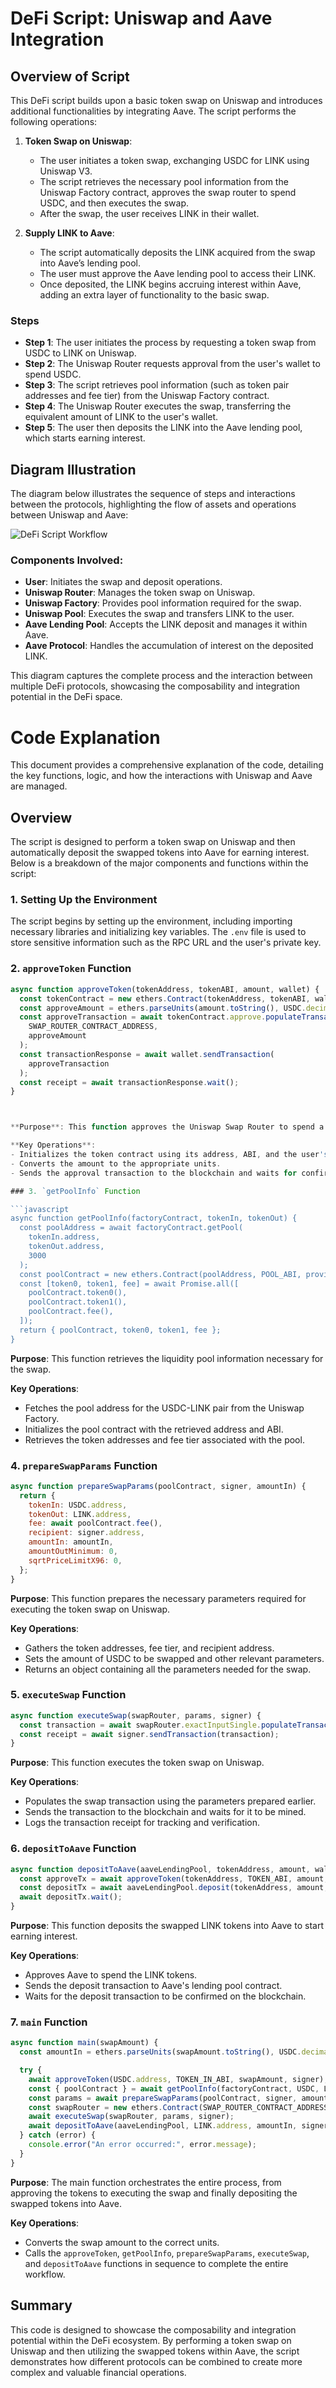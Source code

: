 # DeFi Script: Uniswap and Aave Integration

## Overview of Script

This DeFi script builds upon a basic token swap on Uniswap and introduces additional functionalities by integrating Aave. The script performs the following operations:

1. **Token Swap on Uniswap**: 
    - The user initiates a token swap, exchanging USDC for LINK using Uniswap V3.
    - The script retrieves the necessary pool information from the Uniswap Factory contract, approves the swap router to spend USDC, and then executes the swap.
    - After the swap, the user receives LINK in their wallet.

2. **Supply LINK to Aave**:
    - The script automatically deposits the LINK acquired from the swap into Aave’s lending pool.
    - The user must approve the Aave lending pool to access their LINK.
    - Once deposited, the LINK begins accruing interest within Aave, adding an extra layer of functionality to the basic swap.

### Steps

- **Step 1**: The user initiates the process by requesting a token swap from USDC to LINK on Uniswap.
- **Step 2**: The Uniswap Router requests approval from the user's wallet to spend USDC.
- **Step 3**: The script retrieves pool information (such as token pair addresses and fee tier) from the Uniswap Factory contract.
- **Step 4**: The Uniswap Router executes the swap, transferring the equivalent amount of LINK to the user's wallet.
- **Step 5**: The user then deposits the LINK into the Aave lending pool, which starts earning interest.

## Diagram Illustration

The diagram below illustrates the sequence of steps and interactions between the protocols, highlighting the flow of assets and operations between Uniswap and Aave:

![DeFi Script Workflow](./Defiscript.drawio.png)

### Components Involved:

- **User**: Initiates the swap and deposit operations.
- **Uniswap Router**: Manages the token swap on Uniswap.
- **Uniswap Factory**: Provides pool information required for the swap.
- **Uniswap Pool**: Executes the swap and transfers LINK to the user.
- **Aave Lending Pool**: Accepts the LINK deposit and manages it within Aave.
- **Aave Protocol**: Handles the accumulation of interest on the deposited LINK.

This diagram captures the complete process and the interaction between multiple DeFi protocols, showcasing the composability and integration potential in the DeFi space.



# Code Explanation

This document provides a comprehensive explanation of the code, detailing the key functions, logic, and how the interactions with Uniswap and Aave are managed.

## Overview

The script is designed to perform a token swap on Uniswap and then automatically deposit the swapped tokens into Aave for earning interest. Below is a breakdown of the major components and functions within the script:

### 1. Setting Up the Environment

The script begins by setting up the environment, including importing necessary libraries and initializing key variables. The `.env` file is used to store sensitive information such as the RPC URL and the user's private key.

### 2. `approveToken` Function

```javascript
async function approveToken(tokenAddress, tokenABI, amount, wallet) {
  const tokenContract = new ethers.Contract(tokenAddress, tokenABI, wallet);
  const approveAmount = ethers.parseUnits(amount.toString(), USDC.decimals);
  const approveTransaction = await tokenContract.approve.populateTransaction(
    SWAP_ROUTER_CONTRACT_ADDRESS,
    approveAmount
  );
  const transactionResponse = await wallet.sendTransaction(
    approveTransaction
  );
  const receipt = await transactionResponse.wait();
}



**Purpose**: This function approves the Uniswap Swap Router to spend a specified amount of USDC on behalf of the user. This is necessary before the swap can be executed.

**Key Operations**:
- Initializes the token contract using its address, ABI, and the user's wallet.
- Converts the amount to the appropriate units.
- Sends the approval transaction to the blockchain and waits for confirmation.

### 3. `getPoolInfo` Function

```javascript
async function getPoolInfo(factoryContract, tokenIn, tokenOut) {
  const poolAddress = await factoryContract.getPool(
    tokenIn.address,
    tokenOut.address,
    3000
  );
  const poolContract = new ethers.Contract(poolAddress, POOL_ABI, provider);
  const [token0, token1, fee] = await Promise.all([
    poolContract.token0(),
    poolContract.token1(),
    poolContract.fee(),
  ]);
  return { poolContract, token0, token1, fee };
}
```

**Purpose**: This function retrieves the liquidity pool information necessary for the swap.

**Key Operations**:
- Fetches the pool address for the USDC-LINK pair from the Uniswap Factory.
- Initializes the pool contract with the retrieved address and ABI.
- Retrieves the token addresses and fee tier associated with the pool.

### 4. `prepareSwapParams` Function

```javascript
async function prepareSwapParams(poolContract, signer, amountIn) {
  return {
    tokenIn: USDC.address,
    tokenOut: LINK.address,
    fee: await poolContract.fee(),
    recipient: signer.address,
    amountIn: amountIn,
    amountOutMinimum: 0,
    sqrtPriceLimitX96: 0,
  };
}
```

**Purpose**: This function prepares the necessary parameters required for executing the token swap on Uniswap.

**Key Operations**:
- Gathers the token addresses, fee tier, and recipient address.
- Sets the amount of USDC to be swapped and other relevant parameters.
- Returns an object containing all the parameters needed for the swap.

### 5. `executeSwap` Function

```javascript
async function executeSwap(swapRouter, params, signer) {
  const transaction = await swapRouter.exactInputSingle.populateTransaction(params);
  const receipt = await signer.sendTransaction(transaction);
}
```

**Purpose**: This function executes the token swap on Uniswap.

**Key Operations**:
- Populates the swap transaction using the parameters prepared earlier.
- Sends the transaction to the blockchain and waits for it to be mined.
- Logs the transaction receipt for tracking and verification.

### 6. `depositToAave` Function

```javascript
async function depositToAave(aaveLendingPool, tokenAddress, amount, wallet) {
  const approveTx = await approveToken(tokenAddress, TOKEN_ABI, amount, wallet);
  const depositTx = await aaveLendingPool.deposit(tokenAddress, amount, wallet.address, 0);
  await depositTx.wait();
}
```

**Purpose**: This function deposits the swapped LINK tokens into Aave to start earning interest.

**Key Operations**:
- Approves Aave to spend the LINK tokens.
- Sends the deposit transaction to Aave's lending pool contract.
- Waits for the deposit transaction to be confirmed on the blockchain.

### 7. `main` Function

```javascript
async function main(swapAmount) {
  const amountIn = ethers.parseUnits(swapAmount.toString(), USDC.decimals);

  try {
    await approveToken(USDC.address, TOKEN_IN_ABI, swapAmount, signer);
    const { poolContract } = await getPoolInfo(factoryContract, USDC, LINK);
    const params = await prepareSwapParams(poolContract, signer, amountIn);
    const swapRouter = new ethers.Contract(SWAP_ROUTER_CONTRACT_ADDRESS, SWAP_ROUTER_ABI, signer);
    await executeSwap(swapRouter, params, signer);
    await depositToAave(aaveLendingPool, LINK.address, amountIn, signer);
  } catch (error) {
    console.error("An error occurred:", error.message);
  }
}
```

**Purpose**: The main function orchestrates the entire process, from approving the tokens to executing the swap and finally depositing the swapped tokens into Aave.

**Key Operations**:
- Converts the swap amount to the correct units.
- Calls the `approveToken`, `getPoolInfo`, `prepareSwapParams`, `executeSwap`, and `depositToAave` functions in sequence to complete the entire workflow.

## Summary

This code is designed to showcase the composability and integration potential within the DeFi ecosystem. By performing a token swap on Uniswap and then utilizing the swapped tokens within Aave, the script demonstrates how different protocols can be combined to create more complex and valuable financial operations.
```


